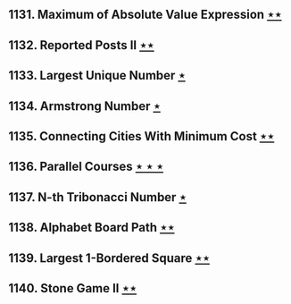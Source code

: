 ## 1131. Maximum of Absolute Value Expression [$\star\star$](https://leetcode.com/problems/maximum-of-absolute-value-expression)

## 1132. Reported Posts II [$\star\star$](https://leetcode.com/problems/reported-posts-ii)

## 1133. Largest Unique Number [$\star$](https://leetcode.com/problems/largest-unique-number)

## 1134. Armstrong Number [$\star$](https://leetcode.com/problems/armstrong-number)

## 1135. Connecting Cities With Minimum Cost [$\star\star$](https://leetcode.com/problems/connecting-cities-with-minimum-cost)

## 1136. Parallel Courses [$\star\star\star$](https://leetcode.com/problems/parallel-courses)

## 1137. N-th Tribonacci Number [$\star$](https://leetcode.com/problems/n-th-tribonacci-number)

## 1138. Alphabet Board Path [$\star\star$](https://leetcode.com/problems/alphabet-board-path)

## 1139. Largest 1-Bordered Square [$\star\star$](https://leetcode.com/problems/largest-1-bordered-square)

## 1140. Stone Game II [$\star\star$](https://leetcode.com/problems/stone-game-ii)
